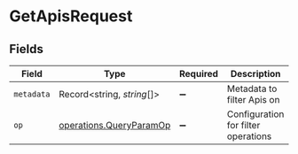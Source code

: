 # GetApisRequest


## Fields

| Field                                                                     | Type                                                                      | Required                                                                  | Description                                                               |
| ------------------------------------------------------------------------- | ------------------------------------------------------------------------- | ------------------------------------------------------------------------- | ------------------------------------------------------------------------- |
| `metadata`                                                                | Record<string, *string*[]>                                                | :heavy_minus_sign:                                                        | Metadata to filter Apis on                                                |
| `op`                                                                      | [operations.QueryParamOp](../../../sdk/models/operations/queryparamop.md) | :heavy_minus_sign:                                                        | Configuration for filter operations                                       |